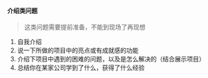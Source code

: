 #### 介绍类问题

> 这类问题需要提前准备，不能到现场了再现想

1. 自我介绍
2. 说一下所做的项目中的亮点或有成就感的功能
3. 介绍下项目中遇到的困难的问题，以及是怎么解决的（结合展示项目）
4. 总结你在某家公司学到了什么，获得了什么经验
